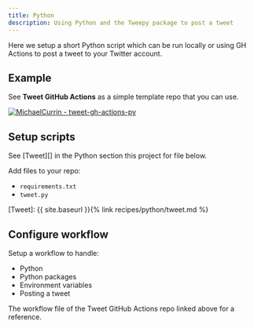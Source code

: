 ```yaml
---
title: Python
description: Using Python and the Tweepy package to post a tweet
---
```


Here we setup a short Python script which can be run locally or using GH Actions to post a tweet to your Twitter account.


## Example

See **Tweet GitHub Actions** as a simple template repo that you can use.

[![MichaelCurrin - tweet-gh-actions-py](https://img.shields.io/static/v1?label=MichaelCurrin&message=tweet-gh-actions-py&color=blue&logo=github)](https://github.com/MichaelCurrin/tweet-gh-actions-py)


## Setup scripts

See [Tweet][] in the Python section this project for file below.

Add files to your repo:

- `requirements.txt`
- `tweet.py`

[Tweet]: {{ site.baseurl }}{% link recipes/python/tweet.md %}


## Configure workflow

Setup a workflow to handle:

- Python
- Python packages
- Environment variables
- Posting a tweet

The workflow file of the Tweet GitHub Actions repo linked above for a reference.
